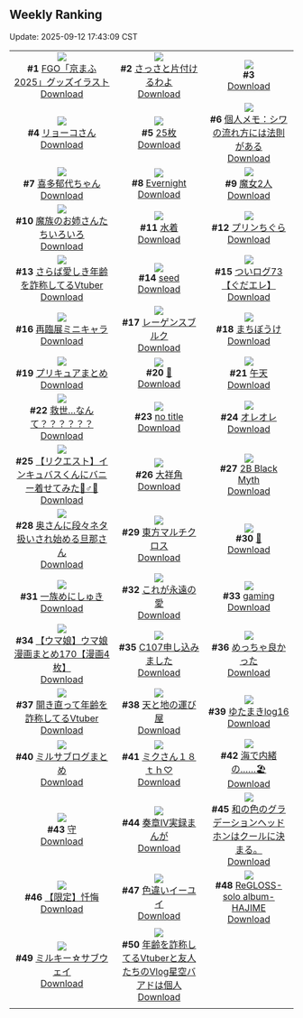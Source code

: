 ## Weekly Ranking
Update: 2025-09-12 17:43:09 CST

|      |      |      |
| :----: | :----: | :----: |
| ![](https://i.pixiv.re/c/240x480/img-master/img/2025/09/06/00/07/27/134754041_p0_master1200.jpg)<br>**#1** [FGO「京まふ2025」グッズイラスト](https://www.pixiv.net/artworks/134754041)<br>[Download](https://i.pixiv.re/img-original/img/2025/09/06/00/07/27/134754041_p0.png) | ![](https://i.pixiv.re/c/240x480/img-master/img/2025/09/05/00/38/34/134718880_p0_master1200.jpg)<br>**#2** [さっさと片付けるわよ](https://www.pixiv.net/artworks/134718880)<br>[Download](https://i.pixiv.re/img-original/img/2025/09/05/00/38/34/134718880_p0.png) | ![](https://s.pximg.net/common/images/limit_unviewable_s.png)<br>**#3** [](https://www.pixiv.net/artworks/134743460)<br>[Download](https://s.pximg.net/common/images/limit_unviewable_s.png) |
| ![](https://i.pixiv.re/c/240x480/img-master/img/2025/09/06/00/11/57/134754256_p0_master1200.jpg)<br>**#4** [リョーコさん](https://www.pixiv.net/artworks/134754256)<br>[Download](https://i.pixiv.re/img-original/img/2025/09/06/00/11/57/134754256_p0.png) | ![](https://i.pixiv.re/c/240x480/img-master/img/2025/09/06/20/20/36/134784615_p0_master1200.jpg)<br>**#5** [25枚](https://www.pixiv.net/artworks/134784615)<br>[Download](https://i.pixiv.re/img-original/img/2025/09/06/20/20/36/134784615_p0.jpg) | ![](https://i.pixiv.re/c/240x480/img-master/img/2025/09/06/06/00/10/134761605_p0_master1200.jpg)<br>**#6** [個人メモ：シワの流れ方には法則がある](https://www.pixiv.net/artworks/134761605)<br>[Download](https://i.pixiv.re/img-original/img/2025/09/06/06/00/10/134761605_p0.jpg) |
| ![](https://i.pixiv.re/c/240x480/img-master/img/2025/09/06/00/02/19/134753679_p0_master1200.jpg)<br>**#7** [喜多郁代ちゃん](https://www.pixiv.net/artworks/134753679)<br>[Download](https://i.pixiv.re/img-original/img/2025/09/06/00/02/19/134753679_p0.png) | ![](https://i.pixiv.re/c/240x480/img-master/img/2025/09/06/00/11/45/134754242_p0_master1200.jpg)<br>**#8** [Evernight](https://www.pixiv.net/artworks/134754242)<br>[Download](https://i.pixiv.re/img-original/img/2025/09/06/00/11/45/134754242_p0.png) | ![](https://i.pixiv.re/c/240x480/img-master/img/2025/09/05/00/05/06/134717473_p0_master1200.jpg)<br>**#9** [魔女2人](https://www.pixiv.net/artworks/134717473)<br>[Download](https://i.pixiv.re/img-original/img/2025/09/05/00/05/06/134717473_p0.jpg) |
| ![](https://i.pixiv.re/c/240x480/img-master/img/2025/09/05/20/26/53/134743665_p0_master1200.jpg)<br>**#10** [魔族のお姉さんたちいろいろ](https://www.pixiv.net/artworks/134743665)<br>[Download](https://i.pixiv.re/img-original/img/2025/09/05/20/26/53/134743665_p0.png) | ![](https://i.pixiv.re/c/240x480/img-master/img/2025/09/06/00/00/54/134753470_p0_master1200.jpg)<br>**#11** [水着](https://www.pixiv.net/artworks/134753470)<br>[Download](https://i.pixiv.re/img-original/img/2025/09/06/00/00/54/134753470_p0.jpg) | ![](https://i.pixiv.re/c/240x480/img-master/img/2025/09/05/20/30/02/134743782_p0_master1200.jpg)<br>**#12** [プリンちぐら](https://www.pixiv.net/artworks/134743782)<br>[Download](https://i.pixiv.re/img-original/img/2025/09/05/20/30/02/134743782_p0.png) |
| ![](https://i.pixiv.re/c/240x480/img-master/img/2025/09/06/21/45/35/134788579_p0_master1200.jpg)<br>**#13** [さらば愛しき年齢を詐称してるVtuber](https://www.pixiv.net/artworks/134788579)<br>[Download](https://i.pixiv.re/img-original/img/2025/09/06/21/45/35/134788579_p0.png) | ![](https://i.pixiv.re/c/240x480/img-master/img/2025/09/06/00/00/10/134753207_p0_master1200.jpg)<br>**#14** [seed](https://www.pixiv.net/artworks/134753207)<br>[Download](https://i.pixiv.re/img-original/img/2025/09/06/00/00/10/134753207_p0.jpg) | ![](https://i.pixiv.re/c/240x480/img-master/img/2025/09/05/09/06/40/134727320_p0_master1200.jpg)<br>**#15** [ついログ73【ぐだエレ】](https://www.pixiv.net/artworks/134727320)<br>[Download](https://i.pixiv.re/img-original/img/2025/09/05/09/06/40/134727320_p0.jpg) |
| ![](https://i.pixiv.re/c/240x480/img-master/img/2025/09/06/00/00/04/134753157_p0_master1200.jpg)<br>**#16** [再臨展ミニキャラ](https://www.pixiv.net/artworks/134753157)<br>[Download](https://i.pixiv.re/img-original/img/2025/09/06/00/00/04/134753157_p0.jpg) | ![](https://i.pixiv.re/c/240x480/img-master/img/2025/09/06/00/00/17/134753276_p0_master1200.jpg)<br>**#17** [レーゲンスブルク](https://www.pixiv.net/artworks/134753276)<br>[Download](https://i.pixiv.re/img-original/img/2025/09/06/00/00/17/134753276_p0.jpg) | ![](https://i.pixiv.re/c/240x480/img-master/img/2025/09/06/00/18/16/134754582_p0_master1200.jpg)<br>**#18** [まちぼうけ](https://www.pixiv.net/artworks/134754582)<br>[Download](https://i.pixiv.re/img-original/img/2025/09/06/00/18/16/134754582_p0.jpg) |
| ![](https://i.pixiv.re/c/240x480/img-master/img/2025/09/06/10/43/12/134766994_p0_master1200.jpg)<br>**#19** [プリキュアまとめ](https://www.pixiv.net/artworks/134766994)<br>[Download](https://i.pixiv.re/img-original/img/2025/09/06/10/43/12/134766994_p0.jpg) | ![](https://i.pixiv.re/c/240x480/img-master/img/2025/09/06/13/41/49/134758616_p0_master1200.jpg)<br>**#20** [💢](https://www.pixiv.net/artworks/134758616)<br>[Download](https://i.pixiv.re/img-original/img/2025/09/06/13/41/49/134758616_p0.jpg) | ![](https://i.pixiv.re/c/240x480/img-master/img/2025/09/06/00/00/32/134753367_p0_master1200.jpg)<br>**#21** [午天](https://www.pixiv.net/artworks/134753367)<br>[Download](https://i.pixiv.re/img-original/img/2025/09/06/00/00/32/134753367_p0.jpg) |
| ![](https://i.pixiv.re/c/240x480/img-master/img/2025/09/07/02/22/45/134800001_p0_master1200.jpg)<br>**#22** [救世…なんて？？？？？？](https://www.pixiv.net/artworks/134800001)<br>[Download](https://i.pixiv.re/img-original/img/2025/09/07/02/22/45/134800001_p0.jpg) | ![](https://i.pixiv.re/c/240x480/img-master/img/2025/09/06/21/20/30/134787433_p0_master1200.jpg)<br>**#23** [no title](https://www.pixiv.net/artworks/134787433)<br>[Download](https://i.pixiv.re/img-original/img/2025/09/06/21/20/30/134787433_p0.jpg) | ![](https://i.pixiv.re/c/240x480/img-master/img/2025/09/06/01/00/35/134756187_p0_master1200.jpg)<br>**#24** [オレオレ](https://www.pixiv.net/artworks/134756187)<br>[Download](https://i.pixiv.re/img-original/img/2025/09/06/01/00/35/134756187_p0.png) |
| ![](https://i.pixiv.re/c/240x480/img-master/img/2025/09/07/00/00/25/134794815_p0_master1200.jpg)<br>**#25** [【リクエスト】インキュバスくんにバニー着せてみた🐰♂🎀](https://www.pixiv.net/artworks/134794815)<br>[Download](https://i.pixiv.re/img-original/img/2025/09/07/00/00/25/134794815_p0.jpg) | ![](https://i.pixiv.re/c/240x480/img-master/img/2025/09/06/14/17/24/134772601_p0_master1200.jpg)<br>**#26** [大祥角](https://www.pixiv.net/artworks/134772601)<br>[Download](https://i.pixiv.re/img-original/img/2025/09/06/14/17/24/134772601_p0.jpg) | ![](https://i.pixiv.re/c/240x480/img-master/img/2025/09/06/13/13/56/134770976_p0_master1200.jpg)<br>**#27** [2B Black Myth](https://www.pixiv.net/artworks/134770976)<br>[Download](https://i.pixiv.re/img-original/img/2025/09/06/13/13/56/134770976_p0.jpg) |
| ![](https://i.pixiv.re/c/240x480/img-master/img/2025/09/05/00/09/26/134717677_p0_master1200.jpg)<br>**#28** [奥さんに段々ネタ扱いされ始める旦那さん](https://www.pixiv.net/artworks/134717677)<br>[Download](https://i.pixiv.re/img-original/img/2025/09/05/00/09/26/134717677_p0.jpg) | ![](https://i.pixiv.re/c/240x480/img-master/img/2025/09/06/00/00/17/134753275_p0_master1200.jpg)<br>**#29** [東方マルチクロス](https://www.pixiv.net/artworks/134753275)<br>[Download](https://i.pixiv.re/img-original/img/2025/09/06/00/00/17/134753275_p0.png) | ![](https://i.pixiv.re/c/240x480/img-master/img/2025/09/06/12/22/31/134769600_p0_master1200.jpg)<br>**#30** [🍎](https://www.pixiv.net/artworks/134769600)<br>[Download](https://i.pixiv.re/img-original/img/2025/09/06/12/22/31/134769600_p0.jpg) |
| ![](https://i.pixiv.re/c/240x480/img-master/img/2025/09/06/22/12/50/134789903_p0_master1200.jpg)<br>**#31** [一族めにしゅき](https://www.pixiv.net/artworks/134789903)<br>[Download](https://i.pixiv.re/img-original/img/2025/09/06/22/12/50/134789903_p0.jpg) | ![](https://i.pixiv.re/c/240x480/img-master/img/2025/09/06/19/22/42/134782222_p0_master1200.jpg)<br>**#32** [これが永遠の愛](https://www.pixiv.net/artworks/134782222)<br>[Download](https://i.pixiv.re/img-original/img/2025/09/06/19/22/42/134782222_p0.jpg) | ![](https://i.pixiv.re/c/240x480/img-master/img/2025/09/06/07/00/04/134762551_p0_master1200.jpg)<br>**#33** [gaming](https://www.pixiv.net/artworks/134762551)<br>[Download](https://i.pixiv.re/img-original/img/2025/09/06/07/00/04/134762551_p0.png) |
| ![](https://i.pixiv.re/c/240x480/img-master/img/2025/09/05/00/00/32/134717073_p0_master1200.jpg)<br>**#34** [【ウマ娘】ウマ娘漫画まとめ170【漫画4枚】](https://www.pixiv.net/artworks/134717073)<br>[Download](https://i.pixiv.re/img-original/img/2025/09/05/00/00/32/134717073_p0.jpg) | ![](https://i.pixiv.re/c/240x480/img-master/img/2025/09/06/19/16/06/134782037_p0_master1200.jpg)<br>**#35** [C107申し込みました](https://www.pixiv.net/artworks/134782037)<br>[Download](https://i.pixiv.re/img-original/img/2025/09/06/19/16/06/134782037_p0.png) | ![](https://i.pixiv.re/c/240x480/img-master/img/2025/09/06/00/35/48/134755327_p0_master1200.jpg)<br>**#36** [めっちゃ良かった](https://www.pixiv.net/artworks/134755327)<br>[Download](https://i.pixiv.re/img-original/img/2025/09/06/00/35/48/134755327_p0.jpg) |
| ![](https://i.pixiv.re/c/240x480/img-master/img/2025/09/05/21/27/48/134746350_p0_master1200.jpg)<br>**#37** [開き直って年齢を詐称してるVtuber](https://www.pixiv.net/artworks/134746350)<br>[Download](https://i.pixiv.re/img-original/img/2025/09/05/21/27/48/134746350_p0.png) | ![](https://i.pixiv.re/c/240x480/img-master/img/2025/09/06/00/00/12/134753233_p0_master1200.jpg)<br>**#38** [天と地の運び屋](https://www.pixiv.net/artworks/134753233)<br>[Download](https://i.pixiv.re/img-original/img/2025/09/06/00/00/12/134753233_p0.png) | ![](https://i.pixiv.re/c/240x480/img-master/img/2025/09/07/12/59/39/134813017_p0_master1200.jpg)<br>**#39** [ゆたまきlog16](https://www.pixiv.net/artworks/134813017)<br>[Download](https://i.pixiv.re/img-original/img/2025/09/07/12/59/39/134813017_p0.jpg) |
| ![](https://i.pixiv.re/c/240x480/img-master/img/2025/09/06/09/55/44/134765891_p0_master1200.jpg)<br>**#40** [ミルサブログまとめ](https://www.pixiv.net/artworks/134765891)<br>[Download](https://i.pixiv.re/img-original/img/2025/09/06/09/55/44/134765891_p0.png) | ![](https://i.pixiv.re/c/240x480/img-master/img/2025/09/05/00/00/09/134716915_p0_master1200.jpg)<br>**#41** [ミクさん１８ｔｈ♡](https://www.pixiv.net/artworks/134716915)<br>[Download](https://i.pixiv.re/img-original/img/2025/09/05/00/00/09/134716915_p0.jpg) | ![](https://i.pixiv.re/c/240x480/img-master/img/2025/09/07/00/32/29/134796642_p0_master1200.jpg)<br>**#42** [海で内緒の……🏖️](https://www.pixiv.net/artworks/134796642)<br>[Download](https://i.pixiv.re/img-original/img/2025/09/07/00/32/29/134796642_p0.jpg) |
| ![](https://i.pixiv.re/c/240x480/img-master/img/2025/09/05/18/51/59/134740001_p0_master1200.jpg)<br>**#43** [守](https://www.pixiv.net/artworks/134740001)<br>[Download](https://i.pixiv.re/img-original/img/2025/09/05/18/51/59/134740001_p0.png) | ![](https://i.pixiv.re/c/240x480/img-master/img/2025/09/05/01/20/05/134720171_p0_master1200.jpg)<br>**#44** [奏章Ⅳ実録まんが](https://www.pixiv.net/artworks/134720171)<br>[Download](https://i.pixiv.re/img-original/img/2025/09/05/01/20/05/134720171_p0.jpg) | ![](https://i.pixiv.re/c/240x480/img-master/img/2025/09/05/18/49/51/134739937_p0_master1200.jpg)<br>**#45** [和の色のグラデーションヘッドホンはクールに決まる。](https://www.pixiv.net/artworks/134739937)<br>[Download](https://i.pixiv.re/img-original/img/2025/09/05/18/49/51/134739937_p0.jpg) |
| ![](https://i.pixiv.re/c/240x480/img-master/img/2025/09/05/19/08/45/134740749_p0_master1200.jpg)<br>**#46** [【限定】忏悔](https://www.pixiv.net/artworks/134740749)<br>[Download](https://i.pixiv.re/img-original/img/2025/09/05/19/08/45/134740749_p0.jpg) | ![](https://i.pixiv.re/c/240x480/img-master/img/2025/09/05/07/11/38/134725619_p0_master1200.jpg)<br>**#47** [色違いイーユイ](https://www.pixiv.net/artworks/134725619)<br>[Download](https://i.pixiv.re/img-original/img/2025/09/05/07/11/38/134725619_p0.jpg) | ![](https://i.pixiv.re/c/240x480/img-master/img/2025/09/07/10/35/20/134808767_p0_master1200.jpg)<br>**#48** [ReGLOSS- solo album-HAJIME](https://www.pixiv.net/artworks/134808767)<br>[Download](https://i.pixiv.re/img-original/img/2025/09/07/10/35/20/134808767_p0.jpg) |
| ![](https://i.pixiv.re/c/240x480/img-master/img/2025/09/06/20/50/57/134785867_p0_master1200.jpg)<br>**#49** [ミルキー☆サブウェイ](https://www.pixiv.net/artworks/134785867)<br>[Download](https://i.pixiv.re/img-original/img/2025/09/06/20/50/57/134785867_p0.png) | ![](https://i.pixiv.re/c/240x480/img-master/img/2025/09/07/21/25/08/134831786_p0_master1200.jpg)<br>**#50** [年齢を詐称してるVtuberと友人たちのVlog星空バアドは個人](https://www.pixiv.net/artworks/134831786)<br>[Download](https://i.pixiv.re/img-original/img/2025/09/07/21/25/08/134831786_p0.png) |
|      |

